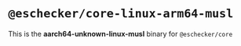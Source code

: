 # `@eschecker/core-linux-arm64-musl`

This is the **aarch64-unknown-linux-musl** binary for `@eschecker/core`
